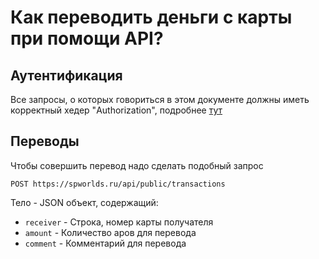 # Как переводить деньги с карты при помощи API?

## Аутентификация

Все запросы, о которых говориться в этом документе должны иметь корректный хедер "Authorization", подробнее [тут](AUTHORIZATION.md)

## Переводы

Чтобы совершить перевод надо сделать подобный запрос

```
POST https://spworlds.ru/api/public/transactions
```

Тело - JSON объект, содержащий:

- `receiver` - Строка, номер карты получателя
- `amount` - Количество аров для перевода
- `comment` - Комментарий для перевода
